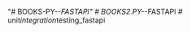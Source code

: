 "# BOOKS-PY-_-FASTAPI" 
#   B O O K S 2 . P Y - _ - F A S T A P I  
 #   u n i t _ i n t e g r a t i o n _ t e s t i n g _ f a s t a p i  
 